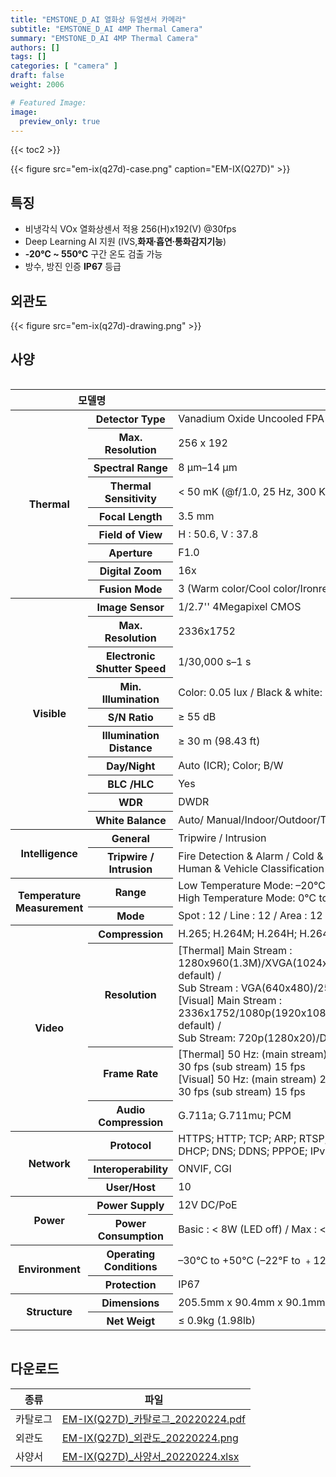 ```yaml
---
title: "EMSTONE_D_AI 열화상 듀얼센서 카메라"
subtitle: "EMSTONE_D_AI 4MP Thermal Camera"
summary: "EMSTONE_D_AI 4MP Thermal Camera"
authors: []
tags: []
categories: [ "camera" ]
draft: false
weight: 2006

# Featured Image:
image:
  preview_only: true
---
```


{{< toc2 >}}

<div class="container">
<div class="row justify-content-center align-items-center">
<div class="col-sm-6">

{{< figure src="em-ix(q27d)-case.png" caption="EM-IX(Q27D)" >}}

</div>
</div>
</div>

<div class="container">
<div class="row justify-content-center">
<div class="col-sm-6 pl-0">

## 특징

- 비냉각식 VOx 열화상센서 적용 256(H)x192(V) @30fps
- Deep Learning AI 지원 (IVS,**화재∙흡연∙통화감지기능**)
- **-20℃ ~ 550℃** 구간 온도 검출 가능
- 방수, 방진 인증 **IP67** 등급


</div>
<div class="col-sm-6 pl-0">

## 외관도

{{< figure src="em-ix(q27d)-drawing.png" >}}

</div>
</div>
</div>

## 사양

<div style="overflow-x: auto">
<table class="spec">
<thead>
<tr>
<th colspan="2">모델명</th>
<th>EM-IX(Q27D)</th>
</tr>
</thead>
<tbody>
<tr>
<th rowspan="9">Thermal</th>
<th>Detector Type</th>
<td>Vanadium Oxide Uncooled FPA</td>
</tr>
<tr>
<th>Max. Resolution</th>
<td>256 x 192</td>
</tr>
<tr>
<th>Spectral Range</th>
<td>8 μm–14 μm</td>
</tr>
<tr>
<th>Thermal Sensitivity</th>
<td>< 50 mK (@f/1.0, 25 Hz, 300 K)</td>
</tr>
<tr>
<th>Focal Length</th>
<td>3.5 mm</td>
</tr>
<tr>
<th>Field of View</th>
<td>H : 50.6, V : 37.8</td>
</tr>
<tr>
<th>Aperture</th>
<td>F1.0</td>
</tr>
<tr>
<th>Digital Zoom</th>
<td>16x</td>
</tr>
<tr>
<th>Fusion Mode</th>
<td>3 (Warm color/Cool color/Ironred)</td>
</tr>
<tr>
<th rowspan="10">Visible</th>
<th>Image Sensor</th>
<td>1/2.7'' 4Megapixel CMOS</td>
</tr>
<tr>
<th>Max. Resolution</th>
<td>2336x1752</td>
</tr>
<tr>
<th>Electronic Shutter Speed</th>
<td>1/30,000 s–1 s</td>
</tr>
<tr>
<th>Min. Illumination</th>
<td>Color: 0.05 lux / Black & white: 0.005 lux / 0 lux (IR on)</td>
</tr>
<tr>
<th>S/N Ratio</th>
<td>≥ 55 dB</td>
</tr>
<tr>
<th>Illumination Distance</th>
<td>≥ 30 m (98.43 ft)</td>
</tr>
<tr>
<th>Day/Night</th>
<td>Auto (ICR); Color; B/W</td>
</tr>
<tr>
<th>BLC /HLC</th>
<td>Yes</td>
</tr>
<tr>
<th>WDR</th>
<td>DWDR</td>
</tr>
<tr>
<th>White Balance</th>
<td>Auto/ Manual/Indoor/Outdoor/Tracking/Street lamp/Natural</td>
</tr>
<tr>
<th rowspan="2">Intelligence</th>
<th>General</th>
<td>Tripwire / Intrusion</td>
</tr>
<tr>
<th>Tripwire / Intrusion</th>
<td>Fire Detection & Alarm / Cold & Hot Spot Trace / <br> Human & Vehicle
Classification / Smoking Detection / Call Detection</td>
</tr>
<tr>
<th rowspan="2">Temperature<br>Measurement</th>
<th>Range</th>
<td>Low Temperature Mode: –20℃ to +150℃ (–4°F to +302°F)<br>
High Temperature Mode: 0℃ to +550℃ (+32°F to +1022°F)</td>
</tr>
<tr>
<th>Mode</th>
<td>Spot : 12 / Line : 12 / Area : 12 / Support 12 rules simultaneously</td>
</tr>
<tr>
<th rowspan="4">Video</th>
<th>Compression</th>
<td>H.265; H.264M; H.264H; H.264B; MJEPG</td>
</tr>
<tr>
<th>Resolution</th>
<td> [Thermal] Main Stream : 1280x960(1.3M)/XVGA(1024x768)/VGA(640x480)/256x192/1280x960
(by default) /<br> Sub Stream : VGA(640x480)/256x192/256x192(by default)<br>
[Visual] Main Stream : 2336x1752/1080p(1920x1080)/720p(1280x720)/D1(704x576)/2336x1752(by
default) /<br> Sub Stream: 720p(1280x20)/D1(704x576)/CIF(352x288)/352x288(by default)</td>
</tr>
<th>Frame Rate</th>
<td>[Thermal] 50 Hz: (main stream) 25 fps (sub stream) 15 fps / 60 Hz: (main stream) 30 fps (sub stream) 15 fps <br>
[Visual] 50 Hz: (main stream) 25 fps (sub stream) 15 fps / 60 Hz: (main stream) 30 fps (sub stream) 15 fps</td>
</tr>
<tr>
<th>Audio Compression</th>
<td>G.711a; G.711mu; PCM</td>
</tr>
<th rowspan="3">Network</th>
<th>Protocol</th>
<td>HTTPS; HTTP; TCP; ARP; RTSP; RTP; UDP; RTCP; SMTP; FTP;<br>
DHCP; DNS; DDNS; PPPOE; IPv4/v6; SNMP; QoS; UPnP; NTP</td>
</tr>
<tr>
<th>Interoperability</th>
<td>ONVIF, CGI</td>
</tr>
<tr>
<th>User/Host</th>
<td>10</td>
</tr>
<th rowspan="2">Power</th>
<th>Power Supply</th>
<td>12V DC/PoE</td>
</tr>
<tr>
<th>Power Consumption</th>
<td>Basic : < 8W (LED off) / Max : < 14W (LED on, heater on)</td>
</tr>
<th rowspan="2">Environment</th>
<th>Operating Conditions</th>
<td>–30℃ to +50℃ (–22°F to ﹢122°F) / ≤ 95% RH</td>
</tr>
<tr>
<th>Protection</th>
<td>IP67</td>
</tr>
<th rowspan="2">Structure</th>
<th>Dimensions</th>
<td>205.5mm x 90.4mm x 90.1mm (8.09''x3.56''x3.55'')</td>
</tr>
<tr>
<th>Net Weigt</th>
<td>≤ 0.9kg (1.98lb)</td>
</tr>
</tbody>
</table>
</div>

## 다운로드

종류 | 파일
---- | ----
카탈로그 | [EM-IX(Q27D)_카탈로그_20220224.pdf](https://www.emstone.com/data/sales/ko/EM-IX(Q27D)_카탈로그_20220224.pdf)
외관도 | [EM-IX(Q27D)_외관도_20220224.png](https://www.emstone.com/data/sales/ko/EM-IX(Q27D)_외관도_20220224.png)
사양서 | [EM-IX(Q27D)_사양서_20220224.xlsx](https://www.emstone.com/data/sales/ko/EM-IX(Q27D)_사양서_20220224.xlsx)
